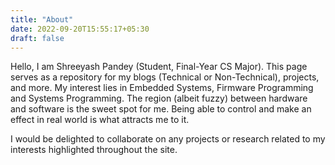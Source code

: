 ```yaml
---
title: "About"
date: 2022-09-20T15:55:17+05:30
draft: false
---
```


Hello, I am Shreeyash Pandey (Student, Final-Year CS Major). This page
serves as a repository for my blogs (Technical or Non-Technical), projects, and
more. My interest lies in Embedded Systems, Firmware Programming and Systems
Programming. The region (albeit fuzzy) between hardware and software is the
sweet spot for me. Being able to control and make an effect in real world is
what attracts me to it. 

I would be delighted to collaborate on any projects or research related to my
interests highlighted throughout the site.

